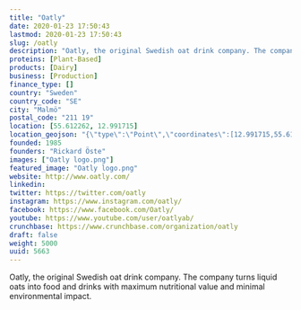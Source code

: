 ```yaml
---
title: "Oatly"
date: 2020-01-23 17:50:43
lastmod: 2020-01-23 17:50:43
slug: /oatly
description: "Oatly, the original Swedish oat drink company. The company turns liquid oats into food and drinks with maximum nutritional value and minimal environmental impact."
proteins: [Plant-Based]
products: [Dairy]
business: [Production]
finance_type: []
country: "Sweden"
country_code: "SE"
city: "Malmö"
postal_code: "211 19"
location: [55.612262, 12.991715]
location_geojson: "{\"type\":\"Point\",\"coordinates\":[12.991715,55.612262]}"
founded: 1985
founders: "Rickard Öste"
images: ["Oatly logo.png"]
featured_image: "Oatly logo.png"
website: http://www.oatly.com/
linkedin: 
twitter: https://twitter.com/oatly
instagram: https://www.instagram.com/oatly/
facebook: https://www.facebook.com/Oatly/
youtube: https://www.youtube.com/user/oatlyab/
crunchbase: https://www.crunchbase.com/organization/oatly
draft: false
weight: 5000
uuid: 5663
---
```

Oatly, the original Swedish oat drink company. The company turns liquid oats into food and drinks with maximum nutritional value and minimal environmental impact.
